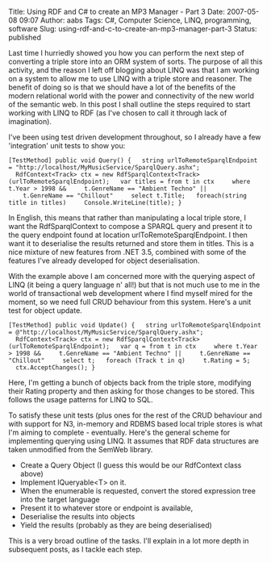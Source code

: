Title: Using RDF and C# to create an MP3 Manager - Part 3
Date: 2007-05-08 09:07
Author: aabs
Tags: C#, Computer Science, LINQ, programming, software
Slug: using-rdf-and-c-to-create-an-mp3-manager-part-3
Status: published

Last time I hurriedly showed you how you can perform the next step of converting a triple store into an ORM system of sorts. The purpose of all this activity, and the reason I left off blogging about LINQ was that I am working on a system to allow me to use LINQ with a triple store and reasoner. The benefit of doing so is that we should have a lot of the benefits of the modern relational world with the power and connectivity of the new world of the semantic web. In this post I shall outline the steps required to start working with LINQ to RDF (as I've chosen to call it through lack of imagination).

I've been using test driven development throughout, so I already have a few 'integration' unit tests to show you:

`[TestMethod] public void Query() {   string urlToRemoteSparqlEndpoint = "http://localhost/MyMusicService/SparqlQuery.ashx";   RdfContext<Track> ctx = new RdfSparqlContext<Track>(urlToRemoteSparqlEndpoint);   var titles = from t in ctx     where t.Year > 1998 &&     t.GenreName == "Ambient Techno" ||     t.GenreName == "Chillout"     select t.Title;   foreach(string title in titles)     Console.WriteLine(title); }`

In English, this means that rather than manipulating a local triple store, I want the RdfSparqlContext to compose a SPARQL query and present it to the query endpoint found at location urlToRemoteSparqlEndpoint. I then want it to deserialise the results returned and store them in titles. This is a nice mixture of new features from .NET 3.5, combined with some of the features I've already developed for object deserialisation.

With the example above I am concerned more with the querying aspect of LINQ (it being a query language n' all!) but that is not much use to me in the world of transactional web development where I find myself mired for the moment, so we need full CRUD behaviour from this system. Here's a unit test for object update.

`[TestMethod] public void Update() {   string urlToRemoteSparqlEndpoint = @"http://localhost/MyMusicService/SparqlQuery.ashx";   RdfContext<Track> ctx = new RdfSparqlContext<Track>(urlToRemoteSparqlEndpoint);   var q = from t in ctx     where t.Year > 1998 &&     t.GenreName == "Ambient Techno" ||     t.GenreName == "Chillout"     select t;   foreach (Track t in q)     t.Rating = 5;   ctx.AcceptChanges(); }`

Here, I'm getting a bunch of objects back from the triple store, modifying their Rating property and then asking for those changes to be stored. This follows the usage patterns for LINQ to SQL.

To satisfy these unit tests (plus ones for the rest of the CRUD behaviour and with support for N3, in-memory and RDBMS based local triple stores is what I'm aiming to complete - eventually. Here's the general scheme for implementing querying using LINQ. It assumes that RDF data structures are taken unmodified from the SemWeb library.

-   Create a Query Object (I guess this would be our RdfContext class above)
-   Implement IQueryable\<T\> on it.
-   When the enumerable is requested, convert the stored expression tree into the target language
-   Present it to whatever store or endpoint is available,
-   Deserialise the results into objects
-   Yield the results (probably as they are being deserialised)

This is a very broad outline of the tasks. I'll explain in a lot more depth in subsequent posts, as I tackle each step.

